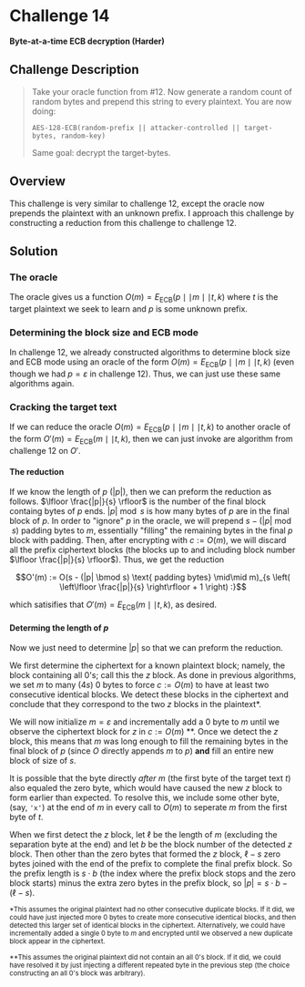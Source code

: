 # Challenge 14

**Byte-at-a-time ECB decryption (Harder)**

## Challenge Description

> Take your oracle function from #12. Now generate a random count of random bytes and prepend this string to every plaintext. You are now doing:
> 
> ```
> AES-128-ECB(random-prefix || attacker-controlled || target-bytes, random-key)
> ```
> 
> Same goal: decrypt the target-bytes.

## Overview

This challenge is very similar to challenge 12, except the oracle now prepends the plaintext with an unknown prefix. I approach this challenge by constructing a reduction from this challenge to challenge 12.

## Solution

### The oracle

The oracle gives us a function $O(m) = E_\text{ECB}(p \mid\mid m \mid\mid t, k)$ where $t$ is the target plaintext we seek to learn and $p$ is some unknown prefix.

### Determining the block size and ECB mode

In challenge 12, we already constructed algorithms to determine block size and ECB mode using an oracle of the form $O(m) = E_\text{ECB}(p \mid\mid m \mid\mid t, k)$ (even though we had $p = \varepsilon$ in challenge 12). Thus, we can just use these same algorithms again.

### Cracking the target text

If we can reduce the oracle $O(m) = E_\text{ECB}(p \mid\mid m \mid\mid t, k)$ to another oracle of the form $O'(m) = E_\text{ECB}(m \mid\mid t, k)$, then we can just invoke are algorithm from challenge 12 on $O'$.

#### The reduction

If we know the length of $p$ ($|p|$), then we can preform the reduction as follows. $\lfloor \frac{|p|}{s} \rfloor$ is the number of the final block containg bytes of $p$ ends. $|p| \bmod s$ is how many bytes of $p$ are in the final block of $p$. In order to "ignore" $p$ in the oracle, we will prepend $s - (|p| \bmod s)$ padding bytes to $m$, essentially "filling" the remaining bytes in the final $p$ block with padding. Then, after encrypting with $c := O(m)$, we will discard all the prefix ciphertext blocks (the blocks up to and including block number $\lfloor \frac{|p|}{s} \rfloor$). Thus, we get the reduction

$$O'(m) := O(s - (|p| \bmod s) \text{ padding bytes} \mid\mid m)_{s \left( \left\lfloor \frac{|p|}{s} \right\rfloor + 1 \right) :}$$

which satisifies that $O'(m) = E_\text{ECB}(m \mid\mid t, k)$, as desired.

#### Determing the length of $p$

Now we just need to determine $|p|$ so that we can preform the reduction.

We first determine the ciphertext for a known plaintext block; namely, the block containing all 0's; call this the $z$ block. As done in previous algorithms, we set $m$ to many ($4s$) 0 bytes to force $c := O(m)$ to have at least two consecutive identical blocks. We detect these blocks in the ciphertext and conclude that they correspond to the two $z$ blocks in the plaintext*.

We will now initialize $m = \varepsilon$ and incrementally add a 0 byte to $m$ until we observe the ciphertext block for $z$ in $c := O(m)$ \*\*. Once we detect the $z$ block, this means that $m$ was long enough to fill the remaining bytes in the final block of $p$ (since $O$ directly appends $m$ to $p$) **and** fill an entire new block of size of $s$.

It is possible that the byte directly _after_ $m$ (the first byte of the target text $t$) also equaled the zero byte, which would have caused the new $z$ block to form earlier than expected. To resolve this, we include some other byte, (say, `'x'`) at the end of $m$ in every call to $O(m)$ to seperate $m$ from the first byte of $t$.

When we first detect the $z$ block, let $\ell$ be the length of $m$ (excluding the separation byte at the end) and let $b$ be the block number of the detected $z$ block. Then other than the zero bytes that formed the $z$ block, $\ell - s$ zero bytes joined with the end of the prefix to complete the final prefix block.
So the prefix length is $s \cdot b$ (the index where the prefix block stops and the zero block starts) minus the extra zero bytes in the prefix block, so $|p| = s \cdot b - (\ell - s)$.

<sub>*This assumes the original plaintext had no other consecutive duplicate blocks. If it did, we could have just injected more 0 bytes to create more consecutive identical blocks, and then detected this larger set of identical blocks in the ciphertext. Alternatively, we could have incrementally added a single 0 byte to $m$ and encrypted until we observed a new duplicate block appear in the ciphertext.</sub>

<sub>\*\*This assumes the original plaintext did not contain an all 0's block. If it did, we could have resolved it by just injecting a different repeated byte in the previous step (the choice constructing an all 0's block was arbitrary).
